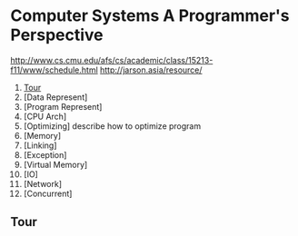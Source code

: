 # Computer Systems A Programmer's Perspective
http://www.cs.cmu.edu/afs/cs/academic/class/15213-f11/www/schedule.html
http://jarson.asia/resource/

1. [Tour](#tour)
2. [Data Represent]
3. [Program Represent]
4. [CPU Arch]
5. [Optimizing] describe how to optimize program
6. [Memory]
7. [Linking]
8. [Exception]
9. [Virtual Memory]
10. [IO]
11. [Network]
12. [Concurrent]

## Tour
